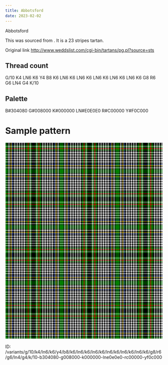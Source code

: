 ```yaml
---
title: Abbotsford
date: 2023-02-02
---
```

Abbotsford

This was sourced from <no value>.  It is a 23 stripes tartan.

Original link http://www.weddslist.com/cgi-bin/tartans/pg.pl?source=sts

## Thread count
G/10 K4 LN6 K6 Y4 B8 K6 LN6 K6 LN6 K6 LN6 K6 LN6 K6 LN6 K6 G8 R6 G6 LN4 G4 K/10

## Palette
B#304080 G#008000 K#000000 LN#E0E0E0 R#C00000 Y#F0C000

# Sample pattern

![Tartan detail](tartan.png "G/10 K4 LN6 K6 Y4 B8 K6 LN6 K6 LN6 K6 LN6 K6 LN6 K6 LN6 K6 G8 R6 G6 LN4 G4 K/10 tartan")

ID: /variants/g/10/k4/ln6/k6/y4/b8/k6/ln6/k6/ln6/k6/ln6/k6/ln6/k6/ln6/k6/g8/r6/g6/ln4/g4/k/10-b304080-g008000-k000000-lne0e0e0-rc00000-yf0c000